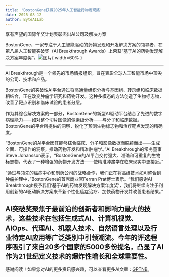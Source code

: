 ```yaml
---
title: 'BostonGene获得2025年人工智能药物发现奖'
date: 2025-08-12
author: ByteAILab
---
```


享有声望的国际年奖计划表彰杰出AI公司及解决方案

BostonGene，一家专注于人工智能驱动的药物发现和开发解决方案的领导者，在第八届人工智能突破奖（AI Breakthrough Awards）上荣获“基于AI的药物发现解决方案年度奖”。![图片](https://ai-techpark.com/wp-content/uploads/BostonGene-1.jpg){ width=60% }

---
AI Breakthrough是一个领先的市场情报组织，旨在表彰全球人工智能市场中顶尖的公司、技术和产品。

BostonGene的突破性AI平台通过将高通量组织分析与基因组、转录组和临床数据相结合，正在改变肿瘤学研究和药物开发。这种多模态的方法创造了生物标志物，改善了靶点识别和临床试验的患者分层。

作为其综合解决方案的一部分，BostonGene的新型AI驱动平台结合了先进的数字病理能力——如对整个切片图像的像素级分析——与分子和临床数据。BostonGene的平台所提供的洞察，锐化了预测生物标志物和治疗靶点发现的精确度。

“BostonGene的AI平台因其能够综合临床、分子和影像数据而脱颖而出——生成全面、可操作的洞察，推动药物开发和精准肿瘤学。”AI Breakthrough的常务董事Steve Johansson表示。“BostonGene的AI平台交付强大、准确和可重复的生物标志物，代表了一种增强的药物开发方法——使精准肿瘤学在临床现实中更接近。”

“通过与领先的癌症中心和制药公司的战略合作，我们正在将高级技术如AI整合到肿瘤护理中，”BostonGene的首席商业官Ferran Prat博士表示。“我们感谢AI Breakthrough授予我们‘基于AI的药物发现解决方案年度奖’，我们将继续专注于利用创新的AI驱动解决方案来革新个性化癌症治疗、加快药物开发并改善患者结果。”

AI突破奖聚焦于最前沿的创新者和影响力最大的技术，这些技术在包括生成式AI、计算机视觉、AIOps、代理AI、机器人技术、自然语言处理以及行业特定AI应用等广泛类别中引领潮流。今年的评选程序吸引了来自20多个国家的5000多份提名，凸显了AI作为21世纪定义技术的爆炸性增长和全球重要性。
---
感谢阅读！如果您对AI的更多资讯感兴趣，可以查看更多AI文章：[GPTNB](https://gptnb.com)。